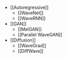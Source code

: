 - [[Autoregressive]]
	- [[WaveNet]]
	- [[WaveRNN]]
- [[GAN]]
	- [[MelGAN]]
	- [[Parallel WaveGAN]]
- [[Diffusion]]
	- [[WaveGrad]]
	- [[DiffWave]]
